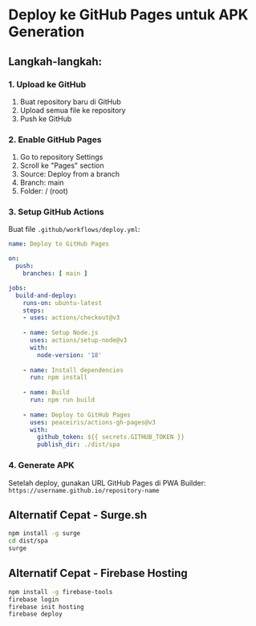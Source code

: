 # Deploy ke GitHub Pages untuk APK Generation

## Langkah-langkah:

### 1. Upload ke GitHub
1. Buat repository baru di GitHub
2. Upload semua file ke repository
3. Push ke GitHub

### 2. Enable GitHub Pages
1. Go to repository Settings
2. Scroll ke "Pages" section
3. Source: Deploy from a branch
4. Branch: main
5. Folder: / (root)

### 3. Setup GitHub Actions
Buat file `.github/workflows/deploy.yml`:

```yaml
name: Deploy to GitHub Pages

on:
  push:
    branches: [ main ]

jobs:
  build-and-deploy:
    runs-on: ubuntu-latest
    steps:
    - uses: actions/checkout@v3
    
    - name: Setup Node.js
      uses: actions/setup-node@v3
      with:
        node-version: '18'
        
    - name: Install dependencies
      run: npm install
      
    - name: Build
      run: npm run build
      
    - name: Deploy to GitHub Pages
      uses: peaceiris/actions-gh-pages@v3
      with:
        github_token: ${{ secrets.GITHUB_TOKEN }}
        publish_dir: ./dist/spa
```

### 4. Generate APK
Setelah deploy, gunakan URL GitHub Pages di PWA Builder:
`https://username.github.io/repository-name`

## Alternatif Cepat - Surge.sh
```bash
npm install -g surge
cd dist/spa
surge
```

## Alternatif Cepat - Firebase Hosting
```bash
npm install -g firebase-tools
firebase login
firebase init hosting
firebase deploy
```


